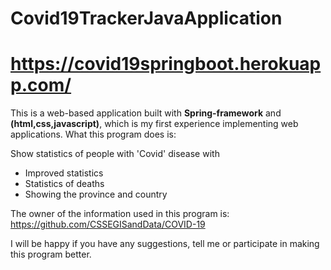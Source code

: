 # Covid19TrackerJavaApplication   

# https://covid19springboot.herokuapp.com/

This is a web-based application built with **Spring-framework** and **(html,css,javascript)**, which is my first experience implementing web applications. 
What this program does is:

Show statistics of people with 'Covid' disease with
- Improved statistics 
- Statistics of deaths
- Showing the province and country 

The owner of the information used in this program is: https://github.com/CSSEGISandData/COVID-19

I will be happy if you have any suggestions, tell me or participate in making this program better. 

